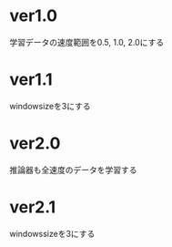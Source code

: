 # ver1.0
学習データの速度範囲を0.5, 1.0, 2.0にする

# ver1.1
windowsizeを3にする

# ver2.0
推論器も全速度のデータを学習する

# ver2.1
windowssizeを3にする